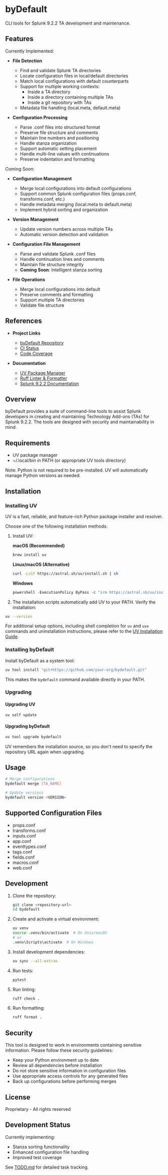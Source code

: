# byDefault

CLI tools for Splunk 9.2.2 TA development and maintenance.

## Features

Currently Implemented:

- **File Detection**
  - Find and validate Splunk TA directories
  - Locate configuration files in local/default directories
  - Match local configurations with default counterparts
  - Support for multiple working contexts:
    - Inside a TA directory
    - Inside a directory containing multiple TAs
    - Inside a git repository with TAs
  - Metadata file handling (local.meta, default.meta)

- **Configuration Processing**
  - Parse .conf files into structured format
  - Preserve file structure and comments
  - Maintain line numbers and positioning
  - Handle stanza organization
  - Support automatic setting placement
  - Handle multi-line values with continuations
  - Preserve indentation and formatting

Coming Soon:

- **Configuration Management**
  - Merge local configurations into default configurations
  - Support common Splunk configuration files (props.conf, transforms.conf, etc.)
  - Handle metadata merging (local.meta to default.meta)
  - Implement hybrid sorting and organization

- **Version Management**
  - Update version numbers across multiple TAs
  - Automatic version detection and validation

- **Configuration File Management**
  - Parse and validate Splunk .conf files
  - Handle continuation lines and comments
  - Maintain file structure integrity
  - **Coming Soon**: Intelligent stanza sorting

- **File Operations**
  - Merge local configurations into default
  - Preserve comments and formatting
  - Support multiple TA directories
  - Validate file structure

## References

- **Project Links**
  - [byDefault Repository](https://github.com/your-org/bydefault)
  - [CI Status](https://github.com/your-org/bydefault/actions/workflows/ci.yml)
  - [Code Coverage](https://codecov.io/gh/your-org/bydefault)

- **Documentation**
  - [UV Package Manager](https://docs.astral.sh/uv/)
  - [Ruff Linter & Formatter](https://docs.astral.sh/ruff/)
  - [Splunk 9.2.2 Documentation](https://docs.splunk.com/Documentation/Splunk/9.2.2)

## Overview

byDefault provides a suite of command-line tools to assist Splunk developers in creating and maintaining Technology Add-ons (TAs) for Splunk 9.2.2. The tools are designed with security and maintainability in mind.

## Requirements

- UV package manager
- ~/.local/bin in PATH (or appropriate UV tools directory)

Note: Python is not required to be pre-installed. UV will automatically manage Python versions as needed.

## Installation

### Installing UV

UV is a fast, reliable, and feature-rich Python package installer and resolver.

Choose one of the following installation methods:

1. Install UV:

    **macOS (Recommended)**

    ```bash
    brew install uv
    ```

    **Linux/macOS (Alternative)**

    ```bash
    curl -LsSf https://astral.sh/uv/install.sh | sh
    ```

    **Windows**

    ```powershell
    powershell -ExecutionPolicy ByPass -c "irm https://astral.sh/uv/install.ps1 | iex"
    ```

2. The installation scripts automatically add UV to your PATH. Verify the installation:

```bash
uv --version
```

For additional setup options, including shell completion for `uv` and `uvx` commands and uninstallation instructions, please refer to the [UV Installation Guide](https://docs.astral.sh/uv/getting-started/installation/).

### Installing byDefault

Install byDefault as a system tool:

```bash
uv tool install "git+https://github.com/your-org/bydefault.git"
```

This makes the `bydefault` command available directly in your PATH.

### Upgrading

#### Upgrading UV

```bash
uv self update
```

#### Upgrading byDefault

```bash
uv tool upgrade bydefault
```

UV remembers the installation source, so you don't need to specify the repository URL again when upgrading.

## Usage

```bash
# Merge configurations
bydefault merge [TA_NAME]

# Update versions
bydefault version <VERSION>
```

## Supported Configuration Files

- props.conf
- transforms.conf
- inputs.conf
- app.conf
- eventtypes.conf
- tags.conf
- fields.conf
- macros.conf
- web.conf

## Development

1. Clone the repository:

    ```bash
    git clone <repository-url>
    cd bydefault
    ```

2. Create and activate a virtual environment:

    ```bash
    uv venv
    source .venv/bin/activate  # On Unix/macOS
    # or
    .venv\Scripts\activate  # On Windows
    ```

3. Install development dependencies:

    ```bash
    uv sync --all-extras
    ```

4. Run tests:

    ```bash
    pytest
    ```

5. Run linting:

    ```bash
    ruff check .
    ```

6. Run formatting:

    ```bash
    ruff format .
    ```

## Security

This tool is designed to work in environments containing sensitive information. Please follow these security guidelines:

- Keep your Python environment up to date
- Review all dependencies before installation
- Do not store sensitive information in configuration files
- Use appropriate access controls for any generated files
- Back up configurations before performing merges

## License

Proprietary - All rights reserved

## Development Status

Currently implementing:

- Stanza sorting functionality
- Enhanced configuration file handling
- Improved test coverage

See [TODO.md](TODO.md) for detailed task tracking.
